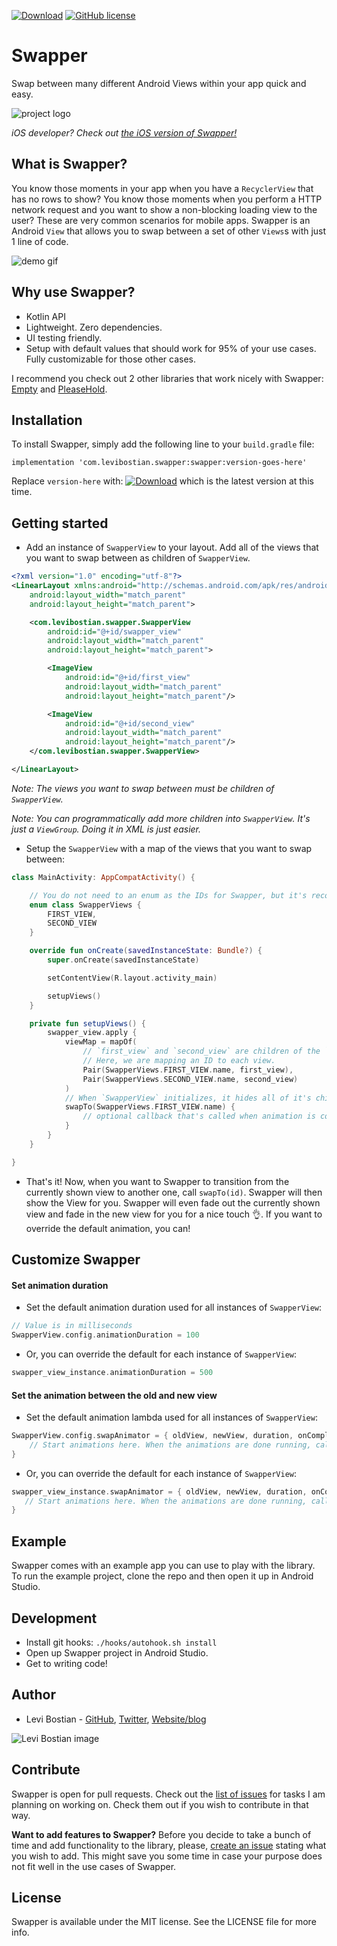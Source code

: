 [![Download](https://api.bintray.com/packages/levibostian/Swapper/com.levibostian.swapper/images/download.svg)](https://bintray.com/levibostian/Swapper/com.levibostian.swapper/_latestVersion)
[![GitHub license](https://img.shields.io/github/license/levibostian/Swapper-Android.svg)](https://github.com/levibostian/Swapper-Android/blob/master/LICENSE)

# Swapper

Swap between many different Android Views within your app quick and easy.

![project logo](misc/header.jpg)

*iOS developer? Check out [the iOS version of Swapper!](https://github.com/levibostian/swapper-ios)*

## What is Swapper?

You know those moments in your app when you have a `RecyclerView` that has no rows to show? You know those moments when you perform a HTTP network request and you want to show a non-blocking loading view to the user? These are very common scenarios for mobile apps. Swapper is an Android `View` that allows you to swap between a set of other `Views`s with just 1 line of code.

![demo gif](misc/demo.gif)

## Why use Swapper?

* Kotlin API
* Lightweight. Zero dependencies.
* UI testing friendly.
* Setup with default values that should work for 95% of your use cases. Fully customizable for those other cases.

I recommend you check out 2 other libraries that work nicely with Swapper: [Empty](https://github.com/levibostian/Empty-Android) and [PleaseHold](https://github.com/levibostian/PleaseHold-Android).

## Installation

To install Swapper, simply add the following line to your `build.gradle` file:

```
implementation 'com.levibostian.swapper:swapper:version-goes-here'
```

Replace `version-here` with: [![Download](https://api.bintray.com/packages/levibostian/Swapper/com.levibostian.swapper/images/download.svg)](https://bintray.com/levibostian/Swapper/com.levibostian.swapper/_latestVersion) which is the latest version at this time.

## Getting started

* Add an instance of `SwapperView` to your layout. Add all of the views that you want to swap between as children of `SwapperView`.

```xml
<?xml version="1.0" encoding="utf-8"?>
<LinearLayout xmlns:android="http://schemas.android.com/apk/res/android"
    android:layout_width="match_parent"
    android:layout_height="match_parent">

    <com.levibostian.swapper.SwapperView
        android:id="@+id/swapper_view"
        android:layout_width="match_parent"
        android:layout_height="match_parent">

        <ImageView
            android:id="@+id/first_view"
            android:layout_width="match_parent"
            android:layout_height="match_parent"/>

        <ImageView
            android:id="@+id/second_view"
            android:layout_width="match_parent"
            android:layout_height="match_parent"/>
    </com.levibostian.swapper.SwapperView>

</LinearLayout>
```

*Note: The views you want to swap between must be children of `SwapperView`.*

*Note: You can programmatically add more children into `SwapperView`. It's just a `ViewGroup`. Doing it in XML is just easier.*

* Setup the `SwapperView` with a map of the views that you want to swap between:

```kotlin
class MainActivity: AppCompatActivity() {

    // You do not need to an enum as the IDs for Swapper, but it's recommended to avoid typos
    enum class SwapperViews {
        FIRST_VIEW,
        SECOND_VIEW
    }

    override fun onCreate(savedInstanceState: Bundle?) {
        super.onCreate(savedInstanceState)

        setContentView(R.layout.activity_main)

        setupViews()
    }

    private fun setupViews() {
        swapper_view.apply {
            viewMap = mapOf(
                // `first_view` and `second_view` are children of the `SwapperView`.
                // Here, we are mapping an ID to each view.
                Pair(SwapperViews.FIRST_VIEW.name, first_view),
                Pair(SwapperViews.SECOND_VIEW.name, second_view)
            )
            // When `SwapperView` initializes, it hides all of it's children by default. You must call `swapTo()` to swap to your first view.
            swapTo(SwapperViews.FIRST_VIEW.name) {
                // optional callback that's called when animation is complete.
            }
        }
    }

}
```

* That's it! Now, when you want to Swapper to transition from the currently shown view to another one, call `swapTo(id)`. Swapper will then show the View for you. Swapper will even fade out the currently shown view and fade in the new view for you for a nice touch 👌. If you want to override the default animation, you can!

## Customize Swapper

#### Set animation duration

* Set the default animation duration used for all instances of `SwapperView`:

```kotlin
// Value is in milliseconds
SwapperView.config.animationDuration = 100
```

* Or, you can override the default for each instance of `SwapperView`:

```kotlin
swapper_view_instance.animationDuration = 500
```

#### Set the animation between the old and new view

* Set the default animation lambda used for all instances of `SwapperView`:

```kotlin
SwapperView.config.swapAnimator = { oldView, newView, duration, onComplete ->
    // Start animations here. When the animations are done running, call `onComplete()`
}
```

* Or, you can override the default for each instance of `SwapperView`:

```kotlin
swapper_view_instance.swapAnimator = { oldView, newView, duration, onComplete ->
   // Start animations here. When the animations are done running, call `onComplete()`
}
```

## Example

Swapper comes with an example app you can use to play with the library. To run the example project, clone the repo and then open it up in Android Studio.

## Development

* Install git hooks: `./hooks/autohook.sh install`
* Open up Swapper project in Android Studio. 
* Get to writing code!

## Author

* Levi Bostian - [GitHub](https://github.com/levibostian), [Twitter](https://twitter.com/levibostian), [Website/blog](http://levibostian.com)

![Levi Bostian image](https://gravatar.com/avatar/22355580305146b21508c74ff6b44bc5?s=250)

## Contribute

Swapper is open for pull requests. Check out the [list of issues](https://github.com/levibostian/Swapper-android/issues) for tasks I am planning on working on. Check them out if you wish to contribute in that way.

**Want to add features to Swapper?** Before you decide to take a bunch of time and add functionality to the library, please, [create an issue](https://github.com/levibostian/Swapper-android/issues/new) stating what you wish to add. This might save you some time in case your purpose does not fit well in the use cases of Swapper.

## License

Swapper is available under the MIT license. See the LICENSE file for more info.